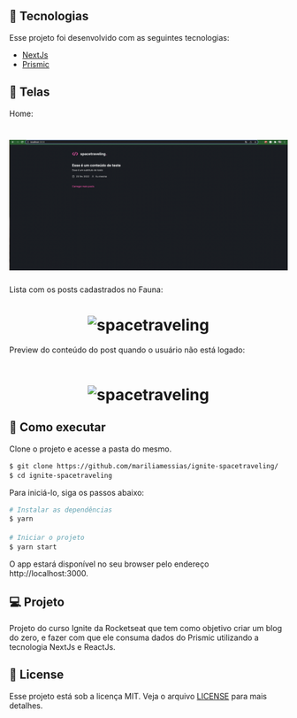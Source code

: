## 🧪 Tecnologias

Esse projeto foi desenvolvido com as seguintes tecnologias:

- [NextJs](https://nextjs.org/)
- [Prismic](https://prismic.io/)

## 🧪 Telas

Home:

<h1 align="center">
    <img alt="spacetraveling" src="./src/assets/home.png" />
</h1>
Lista com os posts cadastrados no Fauna:
<br>
<h1 align="center">
    <img alt="spacetraveling" src="./src/assets/posts.png" />
</h1>
Preview do conteúdo do post quando o usuário não está logado:
<br>
<br>
<h1 align="center">
    <img alt="spacetraveling" src="./src/assets/preview.png" />
</h1>

## 🚀 Como executar

Clone o projeto e acesse a pasta do mesmo.

```bash
$ git clone https://github.com/mariliamessias/ignite-spacetraveling/
$ cd ignite-spacetraveling
```

Para iniciá-lo, siga os passos abaixo:
```bash
# Instalar as dependências
$ yarn

# Iniciar o projeto
$ yarn start
```
O app estará disponível no seu browser pelo endereço http://localhost:3000.

## 💻 Projeto

Projeto do curso Ignite da Rocketseat que tem como objetivo 
criar um blog do zero, e fazer com que ele consuma dados do Prismic utilizando a tecnologia NextJs e ReactJs.

## 📝 License

Esse projeto está sob a licença MIT. Veja o arquivo [LICENSE](LICENSE.md) para mais detalhes.
